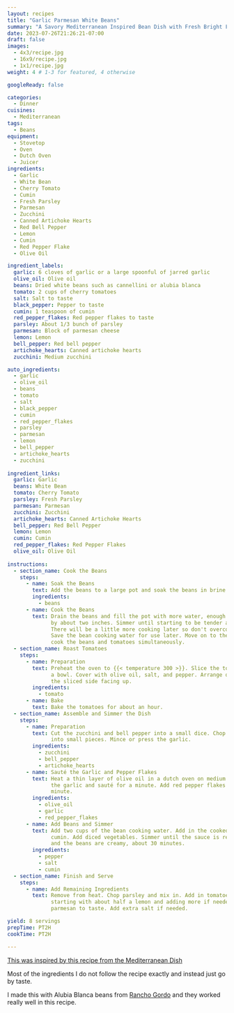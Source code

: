 ```yaml
---
layout: recipes
title: "Garlic Parmesan White Beans"
summary: "A Savory Mediterranean Inspired Bean Dish with Fresh Bright Flavors"
date: 2023-07-26T21:26:21-07:00
draft: false
images:
  - 4x3/recipe.jpg
  - 16x9/recipe.jpg
  - 1x1/recipe.jpg
weight: 4 # 1-3 for featured, 4 otherwise

googleReady: false

categories:
  - Dinner
cuisines:
  - Mediterranean
tags:
  - Beans
equipment:
  - Stovetop
  - Oven
  - Dutch Oven
  - Juicer
ingredients:
  - Garlic
  - White Bean
  - Cherry Tomato
  - Cumin
  - Fresh Parsley
  - Parmesan
  - Zucchini
  - Canned Artichoke Hearts
  - Red Bell Pepper
  - Lemon
  - Cumin
  - Red Pepper Flake
  - Olive Oil

ingredient_labels:
  garlic: 6 cloves of garlic or a large spoonful of jarred garlic
  olive_oil: Olive oil
  beans: Dried white beans such as cannellini or alubia blanca
  tomato: 2 cups of cherry tomatoes
  salt: Salt to taste
  black_pepper: Pepper to taste
  cumin: 1 teaspoon of cumin
  red_pepper_flakes: Red pepper flakes to taste
  parsley: About 1/3 bunch of parsley
  parmesan: Block of parmesan cheese
  lemon: Lemon
  bell_pepper: Red bell pepper
  artichoke_hearts: Canned artichoke hearts
  zucchini: Medium zucchini

auto_ingredients:
  - garlic
  - olive_oil
  - beans
  - tomato
  - salt
  - black_pepper
  - cumin
  - red_pepper_flakes
  - parsley
  - parmesan
  - lemon
  - bell_pepper
  - artichoke_hearts
  - zucchini
  
ingredient_links:
  garlic: Garlic
  beans: White Bean
  tomato: Cherry Tomato
  parsley: Fresh Parsley
  parmesan: Parmesan
  zucchini: Zucchini
  artichoke_hearts: Canned Artichoke Hearts
  bell_pepper: Red Bell Pepper
  lemon: Lemon
  cumin: Cumin
  red_pepper_flakes: Red Pepper Flakes
  olive_oil: Olive Oil
  
instructions:
  - section_name: Cook the Beans
    steps:
      - name: Soak the Beans
        text: Add the beans to a large pot and soak the beans in brine for a few hours.
        ingredients:
          - beans
      - name: Cook the Beans
        text: Drain the beans and fill the pot with more water, enough to cover the beans
              by about two inches. Simmer until starting to be tender and almost done, about an hour. 
              There will be a little more cooking later so don't overcook to avoid mushy beans. 
              Save the bean cooking water for use later. Move on to the next step and 
              cook the beans and tomatoes simultaneously.
  - section_name: Roast Tomatoes
    steps:
      - name: Preparation
        text: Preheat the oven to {{< temperature 300 >}}. Slice the tomatoes in half and put them in 
              a bowl. Cover with olive oil, salt, and pepper. Arrange on a baking sheet with
              the sliced side facing up.
        ingredients:
          - tomato
      - name: Bake
        text: Bake the tomatoes for about an hour.
  - section_name: Assemble and Simmer the Dish
    steps:
      - name: Preparation
        text: Cut the zucchini and bell pepper into a small dice. Chop the artichoke hearts 
              into small pieces. Mince or press the garlic.
        ingredients:
          - zucchini
          - bell_pepper
          - artichoke_hearts
      - name: Sauté the Garlic and Pepper Flakes
        text: Heat a thin layer of olive oil in a dutch oven on medium heat. When hot add 
              the garlic and sauté for a minute. Add red pepper flakes and cook for another
              minute.
        ingredients:
          - olive_oil
          - garlic
          - red_pepper_flakes
      - name: Add Beans and Simmer
        text: Add two cups of the bean cooking water. Add in the cooked beans. Add pepper and
              cumin. Add diced vegetables. Simmer until the sauce is reduced and thick, 
              and the beans are creamy, about 30 minutes.
        ingredients:
          - pepper
          - salt
          - cumin
  - section_name: Finish and Serve
    steps:
      - name: Add Remaining Ingredients
        text: Remove from heat. Chop parsley and mix in. Add in tomatoes. Add lemon juice
              starting with about half a lemon and adding more if needed. Add shredded
              parmesan to taste. Add extra salt if needed.

yield: 8 servings
prepTime: PT2H
cookTime: PT2H

---
```


[This was inspired by this recipe from the Mediterranean Dish](https://www.themediterraneandish.com/white-beans-recipe/)

Most of the ingredients I do not follow the recipe exactly and instead just
go by taste.

I made this with Alubia Blanca beans from 
[Rancho Gordo](https://www.ranchogordo.com/collections/heirloom-beans/products/alubia-blanca-de-san-jose-iturbide)
and they worked really well in this recipe. 
